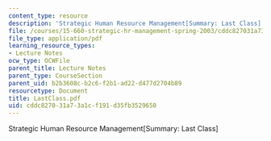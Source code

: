 ```yaml
---
content_type: resource
description: 'Strategic Human Resource Management[Summary: Last Class]'
file: /courses/15-660-strategic-hr-management-spring-2003/cddc827031a73a1cf191d35fb3529650_LastClass.pdf
file_type: application/pdf
learning_resource_types:
- Lecture Notes
ocw_type: OCWFile
parent_title: Lecture Notes
parent_type: CourseSection
parent_uid: b2b3608c-b2c6-f2b1-ad22-d477d2704b89
resourcetype: Document
title: LastClass.pdf
uid: cddc8270-31a7-3a1c-f191-d35fb3529650
---
```

Strategic Human Resource Management[Summary: Last Class]

